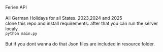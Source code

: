 Ferien API<br><br>
All German Holidays for all States. 2023,2024 and 2025<br>
clone this repo and install requirements. after that you can run the server localy.<br>
```python main.py```<br><br>
But if you dont wanna do that Json files are included in resource folder.
